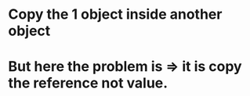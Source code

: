 # Copy the 1 object inside another object
# But here the problem is => it is copy the reference not value.
